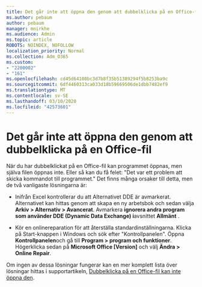 ```yaml
---
title: Det går inte att öppna den genom att dubbelklicka på en Office-fil
ms.author: pebaum
author: pebaum
manager: mnirkhe
ms.audience: Admin
ms.topic: article
ROBOTS: NOINDEX, NOFOLLOW
localization_priority: Normal
ms.collection: Adm_O365
ms.custom:
- "2200002"
- "161"
ms.openlocfilehash: cd45d64108bc3d7b8f35b51389294f5b8253ba9c
ms.sourcegitcommit: 6df4460313ca033d18b59669506de1dbb7482ef9
ms.translationtype: MT
ms.contentlocale: sv-SE
ms.lasthandoff: 03/10/2020
ms.locfileid: "42573601"
---
```

# <a name="double-clicking-an-office-file-fails-to-open-it"></a>Det går inte att öppna den genom att dubbelklicka på en Office-fil

När du har dubbelklickat på en Office-fil kan programmet öppnas, men själva filen öppnas inte. Eller så kan du få felet: "Det var ett problem att skicka kommandot till programmet." Det finns många orsaker till detta, men de två vanligaste lösningarna är:

- Inifrån Excel kontrollerar du att Alternativet DDE är avmarkerat. Alternativet kan hittas genom att skapa en ny arbetsbok och sedan välja **Arkiv > Alternativ > Avancerat**. Avmarkera **ignorera andra program som använder DDE (Dynamic Data Exchange) i**avsnittet **Allmänt** .

- Kör en onlinereparation för att återställa standardinställningarna. Klicka på Start-knappen i Windows och sök efter "Kontrollpanelen". Öppna **Kontrollpanelen**och gå till **Program > program och funktioner**. Högerklicka sedan på **Microsoft Office [Version]** och välj **Ändra > Online Repair**.

Om ingen av dessa lösningar fungerar kan en mer komplett lista över lösningar hittas i supportartikeln, [Dubbelklicka på en Office-fil kan inte öppna den](https://support.office.com/article/Double-clicking-an-Office-file-fails-to-open-it-1e9c0ad9-34c8-4440-a42e-d30186b29ed6).
